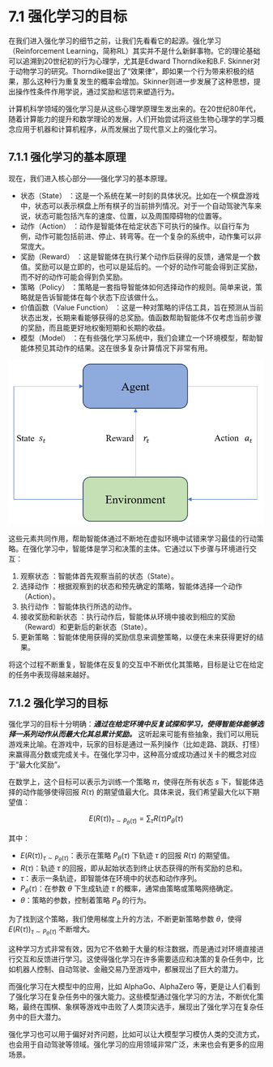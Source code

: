 # 7.1 强化学习的目标

在我们进入强化学习的细节之前，让我们先看看它的起源。强化学习（Reinforcement Learning，简称RL）其实并不是什么新鲜事物。它的理论基础可以追溯到20世纪初的行为心理学，尤其是Edward Thorndike和B.F. Skinner对于动物学习的研究。Thorndike提出了“效果律”，即如果一个行为带来积极的结果，那么这种行为重复发生的概率会增加。Skinner则进一步发展了这种思想，提出操作性条件作用学说，通过奖励和惩罚来塑造行为。

计算机科学领域的强化学习是从这些心理学原理生发出来的。在20世纪80年代，随着计算能力的提升和数学理论的发展，人们开始尝试将这些生物心理学的学习概念应用于机器和计算机程序，从而发展出了现代意义上的强化学习。

## 7.1.1 强化学习的基本原理

现在，我们进入核心部分——强化学习的基本原理。

- 状态（State） ：这是一个系统在某一时刻的具体状况。比如在一个棋盘游戏中，状态可以表示棋盘上所有棋子的当前排列情况。对于一个自动驾驶汽车来说，状态可能包括汽车的速度、位置，以及周围障碍物的位置等。
- 动作（Action） ：动作是智能体在给定状态下可执行的操作。以自行车为例，动作可能包括前进、停止、转弯等。在一个复杂的系统中，动作集可以非常庞大。
- 奖励（Reward） ：这是智能体在执行某个动作后获得的反馈，通常是一个数值。奖励可以是立即的，也可以是延后的。一个好的动作可能会得到正奖励，而不好的动作可能会得到负奖励。
- 策略（Policy） ：策略是一套指导智能体如何选择动作的规则。简单来说，策略就是告诉智能体在每个状态下应该做什么。
- 价值函数（Value Function） ：这是一种对策略的评估工具，旨在预测从当前状态出发，长期来看能够获得的总奖励。值函数帮助智能体不仅考虑当前步骤的奖励，而且能更好地权衡短期和长期的收益。
- 模型（Model） ：在有些强化学习系统中，我们会建立一个环境模型，帮助智能体预见其动作的结果。这在很多复杂计算情况下非常有用。

![Reinforcement Learning](./images/7.1-1.png)

这些元素共同作用，帮助智能体通过不断地在虚拟环境中试错来学习最佳的行动策略。在强化学习中，智能体是学习和决策的主体。它通过以下步骤与环境进行交互：

1. 观察状态 ：智能体首先观察当前的状态（State）。
2. 选择动作 ：根据观察到的状态和预先确定的策略，智能体选择一个动作（Action）。
3. 执行动作 ：智能体执行所选的动作。
4. 接收奖励和新状态 ：执行动作后，智能体从环境中接收到相应的奖励（Reward）和更新后的新状态（State）。
5. 更新策略 ：智能体使用获得的奖励信息来调整策略，以便在未来获得更好的结果。

将这个过程不断重复，智能体在反复的交互中不断优化其策略，目标是让它在给定的任务中表现得越来越好。

## 7.1.2 强化学习的目标

强化学习的目标十分明确：***通过在给定环境中反复试探和学习，使得智能体能够选择一系列动作从而最大化其总累计奖励。*** 这听起来可能有些抽象，我们可以用玩游戏来比喻。在游戏中，玩家的目标是通过一系列操作（比如走路、跳跃、打怪）来赢得高分数或完成关卡。在强化学习中，这种高分或成功通过关卡的概念对应于“最大化奖励”。

在数学上，这个目标可以表示为训练一个策略 $\pi$，使得在所有状态 $s$ 下，智能体选择的动作能够使得回报 $R(\tau)$ 的期望值最大化。具体来说，我们希望最大化以下期望值：

$$
E(R(\tau))_{\tau \sim P_{\theta}(\tau)} = \sum_{\tau} R(\tau) P_{\theta}(\tau)
$$

其中：
- $E(R(\tau))_{\tau \sim P_{\theta}(\tau)}$：表示在策略 $P_{\theta}(\tau)$ 下轨迹 $\tau$ 的回报 $R(\tau)$ 的期望值。
- $R(\tau)$：轨迹 $\tau$ 的回报，即从起始状态到终止状态获得的所有奖励的总和。
- $\tau$：表示一条轨迹，即智能体在环境中的状态和动作序列。
- $P_{\theta}(\tau)$：在参数 $\theta$ 下生成轨迹 $\tau$ 的概率，通常由策略或策略网络确定。
- $\theta$：策略的参数，控制着策略 $P_{\theta}$ 的行为。

为了找到这个策略，我们使用梯度上升的方法，不断更新策略参数 $\theta$，使得 $E(R(\tau))_{\tau \sim P_{\theta}(\tau)}$ 不断增大。

这种学习方式非常有效，因为它不依赖于大量的标注数据，而是通过对环境直接进行交互和反馈进行学习。这使得强化学习在许多需要适应和决策的复杂任务中，比如机器人控制、自动驾驶、金融交易乃至游戏中，都展现出了巨大的潜力。

而强化学习在大模型中的应用，比如 AlphaGo、AlphaZero 等，更是让人们看到了强化学习在复杂任务中的强大能力。这些模型通过强化学习的方法，不断优化策略，最终在围棋、象棋等游戏中击败了人类顶尖选手，展现出了强化学习在复杂任务中的巨大潜力。

强化学习也可以用于偏好对齐问题，比如可以让大模型学习模仿人类的交流方式，也会用于自动驾驶等领域。强化学习的应用领域非常广泛，未来也会有更多的应用场景。

